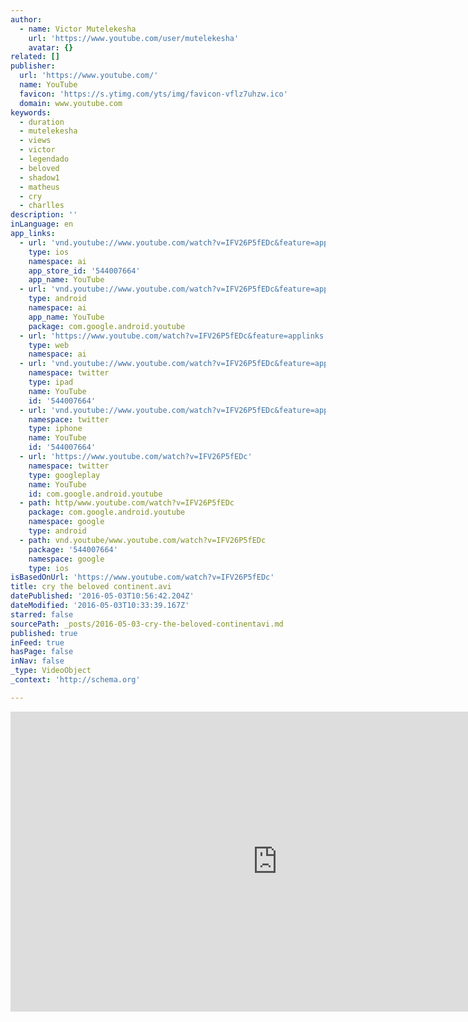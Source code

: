 ```yaml
---
author:
  - name: Victor Mutelekesha
    url: 'https://www.youtube.com/user/mutelekesha'
    avatar: {}
related: []
publisher:
  url: 'https://www.youtube.com/'
  name: YouTube
  favicon: 'https://s.ytimg.com/yts/img/favicon-vflz7uhzw.ico'
  domain: www.youtube.com
keywords:
  - duration
  - mutelekesha
  - views
  - victor
  - legendado
  - beloved
  - shadow1
  - matheus
  - cry
  - charlles
description: ''
inLanguage: en
app_links:
  - url: 'vnd.youtube://www.youtube.com/watch?v=IFV26P5fEDc&feature=applinks'
    type: ios
    namespace: ai
    app_store_id: '544007664'
    app_name: YouTube
  - url: 'vnd.youtube://www.youtube.com/watch?v=IFV26P5fEDc&feature=applinks'
    type: android
    namespace: ai
    app_name: YouTube
    package: com.google.android.youtube
  - url: 'https://www.youtube.com/watch?v=IFV26P5fEDc&feature=applinks'
    type: web
    namespace: ai
  - url: 'vnd.youtube://www.youtube.com/watch?v=IFV26P5fEDc&feature=applinks'
    namespace: twitter
    type: ipad
    name: YouTube
    id: '544007664'
  - url: 'vnd.youtube://www.youtube.com/watch?v=IFV26P5fEDc&feature=applinks'
    namespace: twitter
    type: iphone
    name: YouTube
    id: '544007664'
  - url: 'https://www.youtube.com/watch?v=IFV26P5fEDc'
    namespace: twitter
    type: googleplay
    name: YouTube
    id: com.google.android.youtube
  - path: http/www.youtube.com/watch?v=IFV26P5fEDc
    package: com.google.android.youtube
    namespace: google
    type: android
  - path: vnd.youtube/www.youtube.com/watch?v=IFV26P5fEDc
    package: '544007664'
    namespace: google
    type: ios
isBasedOnUrl: 'https://www.youtube.com/watch?v=IFV26P5fEDc'
title: cry the beloved continent.avi
datePublished: '2016-05-03T10:56:42.204Z'
dateModified: '2016-05-03T10:33:39.167Z'
starred: false
sourcePath: _posts/2016-05-03-cry-the-beloved-continentavi.md
published: true
inFeed: true
hasPage: false
inNav: false
_type: VideoObject
_context: 'http://schema.org'

---
```

<iframe src="https://cdn.embedly.com/widgets/media.html?src=https%3A%2F%2Fwww.youtube.com%2Fembed%2FIFV26P5fEDc%3Ffeature%3Doembed&amp;url=https%3A%2F%2Fwww.youtube.com%2Fwatch%3Fv%3DIFV26P5fEDc&amp;image=https%3A%2F%2Fi.ytimg.com%2Fvi%2FIFV26P5fEDc%2Fhqdefault.jpg&amp;key=b7d04c9b404c499eba89ee7072e1c4f7&amp;type=text%2Fhtml&amp;schema=youtube" width="854" height="480" scrolling="no" frameborder="0" allowfullscreen="" style=""></iframe>